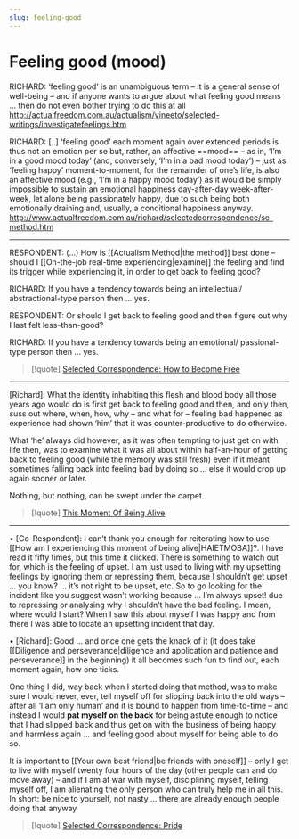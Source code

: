 ```yaml
---
slug: feeling-good
---
```


# Feeling good (mood)

RICHARD: ‘feeling good’ is an unambiguous term – it is a general sense of well-being – and if anyone wants to argue about what feeling good means ... then do not even bother trying to do this at all http://actualfreedom.com.au/actualism/vineeto/selected-writings/investigatefeelings.htm

RICHARD: [..] ‘feeling good’ each moment again over extended periods is thus not an emotion per se but, rather, an affective ==mood== – as in, ‘I’m in a good mood today’ (and, conversely, ‘I’m in a bad mood today’) – just as ‘feeling happy’ moment-to-moment, for the remainder of one’s life, is also an affective mood (e.g., ‘I’m in a happy mood today’) as it would be simply impossible to sustain an emotional happiness day-after-day week-after-week, let alone being passionately happy, due to such being both emotionally draining and, usually, a conditional happiness anyway. http://www.actualfreedom.com.au/richard/selectedcorrespondence/sc-method.htm

---

RESPONDENT: (...) How is [[Actualism Method|the method]] best done – should I [[On-the-job real-time experiencing|examine]] the feeling and find its trigger while experiencing it, in order to get back to feeling good?

RICHARD: If you have a tendency towards being an intellectual/ abstractional-type person then ... yes.

RESPONDENT: Or should I get back to feeling good and then figure out why I last felt less-than-good?

RICHARD: If you have a tendency towards being an emotional/ passional-type person then ... yes.

> [!quote] [Selected Correspondence: How to Become Free](http://actualfreedom.com.au/richard/selectedcorrespondence/sc-method6.htm)
---

[Richard]: What the identity inhabiting this flesh and blood body all those years ago would do is first get back to feeling good and then, and only then, suss out where, when, how, why – and what for – feeling bad happened as experience had shown ‘him’ that it was counter-productive to do otherwise.

What ‘he’ always did however, as it was often tempting to just get on with life then, was to examine what it was all about within half-an-hour of getting back to feeling good (while the memory was still fresh) even if it meant sometimes falling back into feeling bad by doing so … else it would crop up again sooner or later.

Nothing, but nothing, can be swept under the carpet.

> [!quote] [This Moment Of Being Alive](http://www.actualfreedom.com.au/richard/articles/thismomentofbeingalive.htm)
---

• [Co-Respondent]: I can’t thank you enough for reiterating how to use [[How am I experiencing this moment of being alive|HAIETMOBA]]?. I have read it fifty times, but this time it clicked. There is something to watch out for, which is the feeling of upset. I am just used to living with my upsetting feelings by ignoring them or repressing them, because I shouldn’t get upset ... you know? ... it’s not right to be upset, etc. So to go looking for the incident like you suggest wasn’t working because ... I’m always upset! due to repressing or analysing why I shouldn’t have the bad feeling. I mean, where would I start? When I saw this about myself I was happy and from there I was able to locate an upsetting incident that day.

• [Richard]: Good ... and once one gets the knack of it (it does take [[Diligence and perseverance|diligence and application and patience and perseverance]] in the beginning) it all becomes such fun to find out, each moment again, how one ticks.

One thing I did, way back when I started doing that method, was to make sure I would never, ever, tell myself off for slipping back into the old ways – after all ‘I am only human’ and it is bound to happen from time-to-time – and instead I would **pat myself on the back** for being astute enough to notice that I had slipped back and thus get on with the business of being happy and harmless again ... and feeling good about myself for being able to do so.

It is important to [[Your own best friend|be friends with oneself]] – only I get to live with myself twenty four hours of the day (other people can and do move away) – and if I am at war with myself, disciplining myself, telling myself off, I am alienating the only person who can truly help me in all this.
In short: be nice to yourself, not nasty ... there are already enough people doing that anyway

> [!quote] [Selected Correspondence: Pride](http://www.actualfreedom.com.au/richard/selectedcorrespondence/sc-pride.htm)